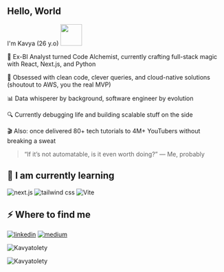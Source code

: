 ## <h2> Hello, World </h2>

<!--
**Kavyatolety/Kavyatolety** is a ✨ _special_ ✨ repository because its `README.md` (this file) appears on your GitHub profile.

Here are some ideas to get you started:

- 🔭 I’m currently working on ...
- 🌱 I’m currently learning ...
- 👯 I’m looking to collaborate on ...
- 🤔 I’m looking for help with ...
- 💬 Ask me about ...
- 📫 How to reach me: ...
- 😄 Pronouns: ...
- ⚡ Fun fact: ...
-->

  I'm Kavya (26 y.o) <img src="https://media.giphy.com/media/mGcNjsfWAjY5AEZNw6/giphy.gif" width="50">
  
  🚀 Ex-BI Analyst turned Code Alchemist, currently crafting full-stack magic with React, Next.js, and Python
  
  🧠 Obsessed with clean code, clever queries, and cloud-native solutions (shoutout to AWS, you the real MVP)
  
  📊 Data whisperer by background, software engineer by evolution
  
  🔍 Currently debugging life and building scalable stuff on the side
  
  🎬 Also: once delivered 80+ tech tutorials to 4M+ YouTubers without breaking a sweat  
  
  > “If it’s not automatable, is it even worth doing?” — Me, probably


<h2>🚀 I  am currently learning</h2>

![next.js](https://img.shields.io/badge/next.js-blue?style=flat&logo=nextdotjs&logoColor=%23000000&logoSize=auto)
![tailwind css](https://img.shields.io/badge/tailwind%20CSS-red?style=flat&logo=tailwindcss&logoColor=%2306B6D4&logoSize=auto)
![Vite](https://img.shields.io/badge/Vite-yellow?style=flat&logo=vite&logoColor=%23646CFF&logoSize=auto)

<h2>⚡️ Where to find me</h2>

<p>
  <a target="_blank" href="https://www.linkedin.com/in/kavya-tolety-7262b441" style="display: inline-block;"><img src="https://img.shields.io/badge/linkedin-logo?style=for-the-badge&logo=linkedin&logoColor=white&color=%230a77b6" alt="linkedin" /></a>
<a target="_blank" href="https://medium.com/@kavya.t" style="display: inline-block;"><img src="https://img.shields.io/badge/medium-logo?style=for-the-badge&logo=medium&logoColor=white&color=black" alt="medium" /></a></p>
<p><img align="center" src="https://github-readme-streak-stats.herokuapp.com/?user=Kavyatolety&" alt="Kavyatolety" /></p>
<p><img src="https://github-readme-stats.vercel.app/api/top-langs?username=Kavyatolety&show_icons=true&locale=en&layout=compact" alt="Kavyatolety" /></p>
